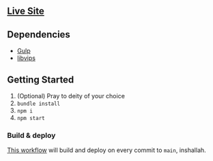 ## [Live Site](https://mrfacundo.github.io/)
## Dependencies

- [Gulp](https://gulpjs.com/)
- [libvips](https://github.com/libvips/libvips/wiki)

## Getting Started

1.  (Optional) Pray to deity of your choice
2.  `bundle install`
3.  `npm i`
4.  `npm start`

### Build & deploy

[This workflow](/.github/workflows/jekyll-gh-pages.yml) will build and deploy on every commit to `main`, inshallah.